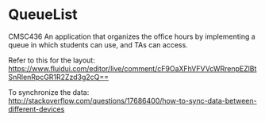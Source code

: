 # QueueList
CMSC436
An application that organizes the office hours by implementing a queue in which students can use, and TAs can access. 

Refer to this for the layout: https://www.fluidui.com/editor/live/comment/cF9OaXFhVFVVcWRrenpEZlBtSnRlenRpcGR1R2Zzd3g2cQ==

To synchronize the data: http://stackoverflow.com/questions/17686400/how-to-sync-data-between-different-devices
